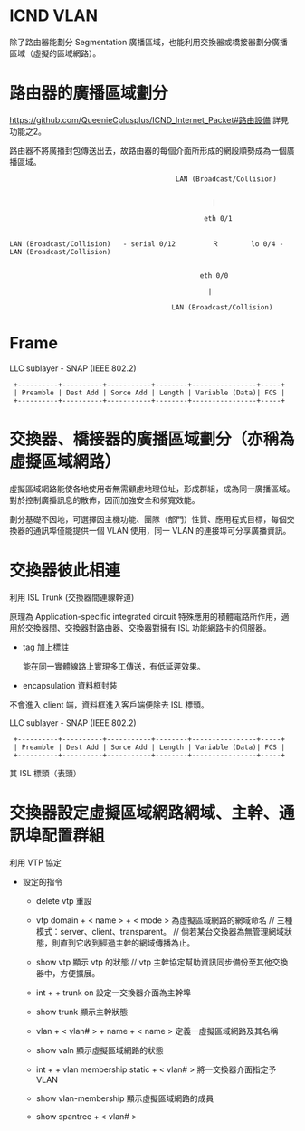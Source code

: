 # ICND VLAN
除了路由器能劃分 Segmentation 廣播區域，也能利用交換器或橋接器劃分廣播區域（虛擬的區域網路）。

# 路由器的廣播區域劃分

https://github.com/QueenieCplusplus/ICND_Internet_Packet#路由設備 詳見功能之2。

路由器不將廣播封包傳送出去，故路由器的每個介面所形成的網段順勢成為一個廣播區域。


                              
                                             LAN (Broadcast/Collision)
                                

                                                      |
                                 
                                                    eth 0/1
                                                    
                      
    LAN (Broadcast/Collision)   - serial 0/12         Ｒ        lo 0/4 -   LAN (Broadcast/Collision)
                      
                      
                                                   eth 0/0
                              
                                                     |
                                 
                                            LAN (Broadcast/Collision)
                                            
# Frame

LLC sublayer - SNAP (IEEE 802.2)

     +----------+----------+-----------+--------+----------------+-----+
     | Preamble | Dest Add | Sorce Add | Length | Variable (Data)| FCS |
     +----------+----------+-----------+--------+----------------+-----+



# 交換器、橋接器的廣播區域劃分（亦稱為虛擬區域網路）

虛擬區域網路能使各地使用者無需顧慮地理位址，形成群組，成為同一廣播區域。對於控制廣播訊息的散佈，因而加強安全和頻寬效能。

劃分基礎不因地，可選擇因主機功能、團隊（部門）性質、應用程式目標，每個交換器的通訊埠僅能提供一個 VLAN 使用，同一 VLAN 的連接埠可分享廣播資訊。


# 交換器彼此相連

利用 ISL Trunk (交換器間連線幹道) 

原理為 Application-specific integrated circuit  特殊應用的積體電路所作用，適用於交換器間、交換器對路由器、交換器對擁有 ISL 功能網路卡的伺服器。

* tag 加上標註

  能在同一實體線路上實現多工傳送，有低延遲效果。

* encapsulation 資料框封裝

 不會進入 client 端，資料框進入客戶端便除去 ISL 標頭。
 
 
 LLC sublayer - SNAP (IEEE 802.2)

     +----------+----------+-----------+--------+----------------+-----+
     | Preamble | Dest Add | Sorce Add | Length | Variable (Data)| FCS |
     +----------+----------+-----------+--------+----------------+-----+
     
     
 其 ISL 標頭（表頭）
 
 
 
 

# 交換器設定虛擬區域網路網域、主幹、通訊埠配置群組

利用 VTP 協定

* 設定的指令

   * delete vtp 重設
   
   * vtp domain + < name > + < mode > 為虛擬區域網路的網域命名
   // 三種模式：server、client、transparent。
   // 倘若某台交換器為無管理網域狀態，則直到它收到經過主幹的網域傳播為止。
   
   * show vtp 顯示 vtp 的狀態
   // vtp 主幹協定幫助資訊同步備份至其他交換器中，方便擴展。
   
   * int + <int no.> + trunk on 設定一交換器介面為主幹埠
  
   * show trunk 顯示主幹狀態
   
   * vlan + < vlan# > + name + < name > 定義一虛擬區域網路及其名稱
   
   * show valn 顯示虛擬區域網路的狀態
   
   * int + <int no.> + vlan membership static + < vlan# > 將一交換器介面指定予 VLAN
  
  * show vlan-membership 顯示虛擬區域網路的成員
  
  * show spantree + < vlan# > 
